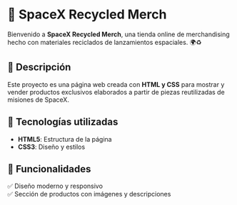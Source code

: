 # 🚀 SpaceX Recycled Merch  

Bienvenido a **SpaceX Recycled Merch**, una tienda online de merchandising hecho con materiales reciclados de lanzamientos espaciales. 🌍♻️  

## 📌 Descripción  

Este proyecto es una página web creada con **HTML y CSS** para mostrar y vender productos exclusivos elaborados a partir de piezas reutilizadas de misiones de SpaceX.  

## 🎨 Tecnologías utilizadas  

- **HTML5**: Estructura de la página  
- **CSS3**: Diseño y estilos

## 🚀 Funcionalidades  

✅ Diseño moderno y responsivo  
✅ Sección de productos con imágenes y descripciones  







